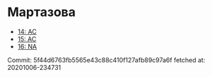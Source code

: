 # Мартазова
- [14: AC](14.md)
- [15: AC](15.md)
- [16: NA](16.md)

Commit: 5f44d6763fb5565e43c88c410f127afb89c97a6f
 fetched at: 20201006-234731
